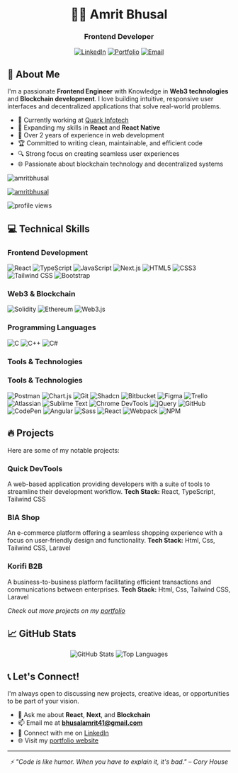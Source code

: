 <h1 align="center">👨‍💻 Amrit Bhusal</h1>
<h3 align="center">Frontend Developer</h3>

<p align="center">
  <a href="https://www.linkedin.com/in/amrit-bhusal1/"><img src="https://img.shields.io/badge/LinkedIn-0077B5?style=for-the-badge&logo=linkedin&logoColor=white" alt="LinkedIn" /></a>
  <a href="https://amritbhusal1.com.np/"><img src="https://img.shields.io/badge/Portfolio-FF5722?style=for-the-badge&logo=todoist&logoColor=white" alt="Portfolio" /></a>
  <a href="mailto:bhusalamrit41@gmail.com"><img src="https://img.shields.io/badge/Email-D14836?style=for-the-badge&logo=gmail&logoColor=white" alt="Email" /></a>
</p>

## 🚀 About Me

I'm a passionate **Frontend Engineer** with Knowledge in **Web3 technologies** and **Blockchain development**. I love building intuitive, responsive user interfaces and decentralized applications that solve real-world problems.

- 🔭 Currently working at [Quark Infotech](https://quarkinfotech.com/)
- 🌱 Expanding my skills in **React** and **React Native**
- 💼 Over 2 years of experience in web development
- 🏆 Committed to writing clean, maintainable, and efficient code
- 🔍 Strong focus on creating seamless user experiences
- 🌐 Passionate about blockchain technology and decentralized systems

<p align="left"> <img src="https://komarev.com/ghpvc/?username=amritbhusal&label=Profile%20views&color=0e75b6&style=flat" alt="amritbhusal" /> </p>

<p align="left"> <a href="https://github.com/ryo-ma/github-profile-trophy"><img src="https://github-profile-trophy.vercel.app/?username=amritbhusal" alt="amritbhusal" /></a> </p>

<p align="left">
  <img src="https://komarev.com/ghpvc/?username=amritbhusal&label=Profile%20views&color=0e75b6&style=flat" alt="profile views" />
</p>

## 💻 Technical Skills

### Frontend Development
![React](https://img.shields.io/badge/React-20232A?style=for-the-badge&logo=react&logoColor=61DAFB)
![TypeScript](https://img.shields.io/badge/TypeScript-007ACC?style=for-the-badge&logo=typescript&logoColor=white)
![JavaScript](https://img.shields.io/badge/JavaScript-F7DF1E?style=for-the-badge&logo=javascript&logoColor=black)
![Next.js](https://img.shields.io/badge/Next.js-000000?style=for-the-badge&logo=next.js&logoColor=white)
![HTML5](https://img.shields.io/badge/HTML5-E34F26?style=for-the-badge&logo=html5&logoColor=white)
![CSS3](https://img.shields.io/badge/CSS3-1572B6?style=for-the-badge&logo=css3&logoColor=white)
![Tailwind CSS](https://img.shields.io/badge/Tailwind_CSS-38B2AC?style=for-the-badge&logo=tailwind-css&logoColor=white)
![Bootstrap](https://img.shields.io/badge/Bootstrap-563D7C?style=for-the-badge&logo=bootstrap&logoColor=white)

### Web3 & Blockchain
![Solidity](https://img.shields.io/badge/Solidity-363636?style=for-the-badge&logo=solidity&logoColor=white)
![Ethereum](https://img.shields.io/badge/Ethereum-3C3C3D?style=for-the-badge&logo=ethereum&logoColor=white)
![Web3.js](https://img.shields.io/badge/Web3.js-F16822?style=for-the-badge&logo=web3.js&logoColor=white)

### Programming Languages
![C](https://img.shields.io/badge/C-00599C?style=for-the-badge&logo=c&logoColor=white)
![C++](https://img.shields.io/badge/C%2B%2B-00599C?style=for-the-badge&logo=c%2B%2B&logoColor=white)
![C#](https://img.shields.io/badge/C%23-239120?style=for-the-badge&logo=c-sharp&logoColor=white)

### Tools & Technologies
### Tools & Technologies

![Postman](https://img.shields.io/badge/Postman-FF6C37?style=for-the-badge&logo=postman&logoColor=white)
![Chart.js](https://img.shields.io/badge/Chart.js-FF6384?style=for-the-badge&logo=chart.js&logoColor=white)
![Git](https://img.shields.io/badge/Git-F05032?style=for-the-badge&logo=git&logoColor=white)
![Shadcn](https://img.shields.io/badge/Shadcn-000?style=for-the-badge&logo=shadcnui&logoColor=white)
![Bitbucket](https://img.shields.io/badge/Bitbucket-0052CC?style=for-the-badge&logo=bitbucket&logoColor=white)
![Figma](https://img.shields.io/badge/Figma-F24E1E?style=for-the-badge&logo=figma&logoColor=white)
![Trello](https://img.shields.io/badge/Trello-0052CC?style=for-the-badge&logo=trello&logoColor=white)
![Atlassian](https://img.shields.io/badge/Atlassian-0052CC?style=for-the-badge&logo=atlassian&logoColor=white)
![Sublime Text](https://img.shields.io/badge/Sublime_Text-FF9800?style=for-the-badge&logo=sublime-text&logoColor=white)
![Chrome DevTools](https://img.shields.io/badge/Chrome_DevTools-4285F4?style=for-the-badge&logo=google-chrome&logoColor=white)
![jQuery](https://img.shields.io/badge/jQuery-0769AD?style=for-the-badge&logo=jquery&logoColor=white)
![GitHub](https://img.shields.io/badge/GitHub-181717?style=for-the-badge&logo=github&logoColor=white)
![CodePen](https://img.shields.io/badge/CodePen-000000?style=for-the-badge&logo=codepen&logoColor=white)
![Angular](https://img.shields.io/badge/Angular-DD0031?style=for-the-badge&logo=angular&logoColor=white)
![Sass](https://img.shields.io/badge/Sass-CC6699?style=for-the-badge&logo=sass&logoColor=white)
![React](https://img.shields.io/badge/React-61DAFB?style=for-the-badge&logo=react&logoColor=white)
![Webpack](https://img.shields.io/badge/Webpack-8DD6F9?style=for-the-badge&logo=webpack&logoColor=white)
![NPM](https://img.shields.io/badge/NPM-CB3837?style=for-the-badge&logo=npm&logoColor=white)

## 🔥 Projects

Here are some of my notable projects:

### Quick DevTools
A web-based application providing developers with a suite of tools to streamline their development workflow.
**Tech Stack:** React, TypeScript, Tailwind CSS

### BIA Shop
An e-commerce platform offering a seamless shopping experience with a focus on user-friendly design and functionality.
**Tech Stack:** Html, Css, Tailwind CSS, Laravel

### Korifi B2B
A business-to-business platform facilitating efficient transactions and communications between enterprises.
**Tech Stack:** Html, Css, Tailwind CSS, Laravel

*Check out more projects on my [portfolio](https://amritbhusal1.com.np/)*

## 📈 GitHub Stats

<p align="center">
  <img src="https://github-readme-stats.vercel.app/api?username=amritbhusal&show_icons=true&theme=radical" alt="GitHub Stats" />
  <img src="https://github-readme-stats.vercel.app/api/top-langs/?username=amritbhusal&layout=compact&theme=radical" alt="Top Languages" />
</p>

## 📞 Let's Connect!

I'm always open to discussing new projects, creative ideas, or opportunities to be part of your vision.

- 💬 Ask me about **React**, **Next**, and **Blockchain**
- 📫 Email me at **bhusalamrit41@gmail.com**
- 🔗 Connect with me on [LinkedIn](https://www.linkedin.com/in/amrit-bhusal1/)
- 🌐 Visit my [portfolio website](https://amritbhusal1.com.np/)

---

<p align="center">
  <i>⚡ "Code is like humor. When you have to explain it, it's bad." – Cory House</i>
</p>
